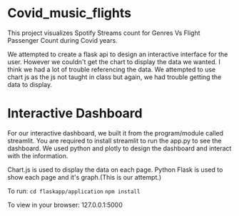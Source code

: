 # Covid_music_flights

This project visualizes Spotify Streams count for Genres Vs Flight Passenger Count during Covid years.

We attempted to create a flask api to design an interactive interface for the user. However we couldn't get the chart to display the data we wanted. I think we had a lot of trouble referencing the data.
We attempted to use chart js as the js not taught in class but again, we had trouble getting the data to display.

# Interactive Dashboard
For our interactive dashboard, we built it from the program/module called streamlit. You are required to install streamlit to run the app.py to see the dashboard.
We used python and plotly to design the dashboard and interact with the information.

Chart.js is used to display the data on each page. Python Flask is used to show each page and it's graph.(This is our attempt.)

To run:
`cd flaskapp/application`
`npm install`

To view in your browser:
127.0.0.1:5000
